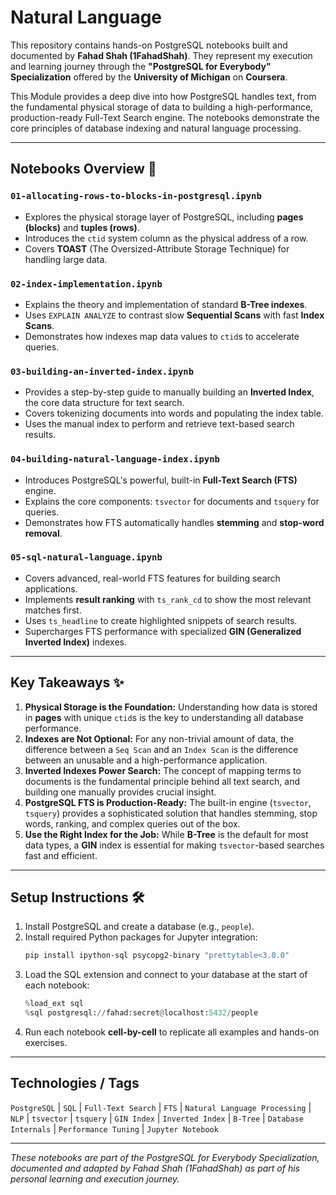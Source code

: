 # Natural Language

This repository contains hands-on PostgreSQL notebooks built and documented by **Fahad Shah (1FahadShah)**. They represent my execution and learning journey through the **"PostgreSQL for Everybody" Specialization** offered by the **University of Michigan** on **Coursera**.

This Module provides a deep dive into how PostgreSQL handles text, from the fundamental physical storage of data to building a high-performance, production-ready Full-Text Search engine. The notebooks demonstrate the core principles of database indexing and natural language processing.

---

## Notebooks Overview 📓

### `01-allocating-rows-to-blocks-in-postgresql.ipynb`
- Explores the physical storage layer of PostgreSQL, including **pages (blocks)** and **tuples (rows)**.
- Introduces the `ctid` system column as the physical address of a row.
- Covers **TOAST** (The Oversized-Attribute Storage Technique) for handling large data.

### `02-index-implementation.ipynb`
- Explains the theory and implementation of standard **B-Tree indexes**.
- Uses `EXPLAIN ANALYZE` to contrast slow **Sequential Scans** with fast **Index Scans**.
- Demonstrates how indexes map data values to `ctid`s to accelerate queries.

### `03-building-an-inverted-index.ipynb`
- Provides a step-by-step guide to manually building an **Inverted Index**, the core data structure for text search.
- Covers tokenizing documents into words and populating the index table.
- Uses the manual index to perform and retrieve text-based search results.

### `04-building-natural-language-index.ipynb`
- Introduces PostgreSQL's powerful, built-in **Full-Text Search (FTS)** engine.
- Explains the core components: `tsvector` for documents and `tsquery` for queries.
- Demonstrates how FTS automatically handles **stemming** and **stop-word removal**.

### `05-sql-natural-language.ipynb`
- Covers advanced, real-world FTS features for building search applications.
- Implements **result ranking** with `ts_rank_cd` to show the most relevant matches first.
- Uses `ts_headline` to create highlighted snippets of search results.
- Supercharges FTS performance with specialized **GIN (Generalized Inverted Index)** indexes.

---

## Key Takeaways ✨

1.  **Physical Storage is the Foundation:** Understanding how data is stored in **pages** with unique `ctid`s is the key to understanding all database performance.
2.  **Indexes are Not Optional:** For any non-trivial amount of data, the difference between a `Seq Scan` and an `Index Scan` is the difference between an unusable and a high-performance application.
3.  **Inverted Indexes Power Search:** The concept of mapping terms to documents is the fundamental principle behind all text search, and building one manually provides crucial insight.
4.  **PostgreSQL FTS is Production-Ready:** The built-in engine (`tsvector`, `tsquery`) provides a sophisticated solution that handles stemming, stop words, ranking, and complex queries out of the box.
5.  **Use the Right Index for the Job:** While **B-Tree** is the default for most data types, a **GIN** index is essential for making `tsvector`-based searches fast and efficient.

---

## Setup Instructions 🛠️

1.  Install PostgreSQL and create a database (e.g., `people`).
2.  Install required Python packages for Jupyter integration:
    ```bash
    pip install ipython-sql psycopg2-binary "prettytable<3.0.0"
    ```
3.  Load the SQL extension and connect to your database at the start of each notebook:
    ```python
    %load_ext sql
    %sql postgresql://fahad:secret@localhost:5432/people
    ```
4.  Run each notebook **cell-by-cell** to replicate all examples and hands-on exercises.

---

## Technologies / Tags

`PostgreSQL` | `SQL` | `Full-Text Search` | `FTS` | `Natural Language Processing` | `NLP` | `tsvector` | `tsquery` | `GIN Index` | `Inverted Index` | `B-Tree` | `Database Internals` | `Performance Tuning` | `Jupyter Notebook`

---

*These notebooks are part of the PostgreSQL for Everybody Specialization, documented and adapted by Fahad Shah (1FahadShah) as part of his personal learning and execution journey.*
